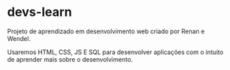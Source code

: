 # devs-learn
Projeto de aprendizado em desenvolvimento web criado por Renan e Wendel.

Usaremos HTML, CSS, JS E SQL para desenvolver aplicações com o intuito de aprender mais sobre o desenvolvimento.
